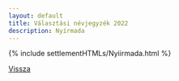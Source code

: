 ```yaml
---
layout: default
title: Választási névjegyzék 2022
description: Nyírmada
---
```


{% include settlementHTMLs/Nyiirmada.html %}

[Vissza](../)